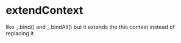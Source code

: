 extendContext
=============

like _.bind() and _.bindAll() but it extends the this context instead of replacing it
